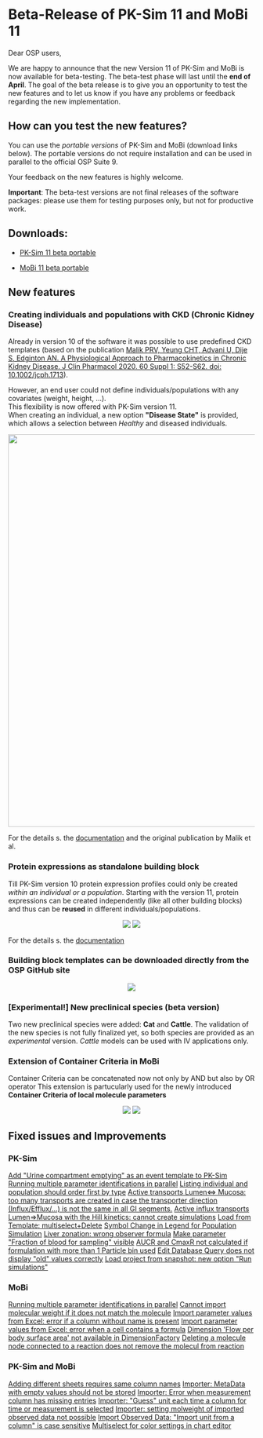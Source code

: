 # Beta-Release of PK-Sim 11 and MoBi 11
Dear OSP users, 

We are happy to announce that the new Version 11 of PK-Sim and MoBi is now available for beta-testing. The beta-test phase will last until the **end of April**.
The goal of the beta release is to give you an opportunity to test the new features and to let us know if you have any problems or feedback regarding the new implementation.

## How can you test the new features?
You can use the *portable versions* of PK-Sim and MoBi  (download links below). The portable versions do not require installation and can be used in parallel to the official OSP Suite 9.

Your feedback on the new features is highly welcome.

**Important**: The beta-test versions are not final releases of the software packages: please use them for testing purposes only, but not for productive work.

## Downloads:

- [PK-Sim 11 beta portable](http://pk-sim-portable.open-systems-pharmacology.org)

- [MoBi 11 beta portable](http://mobi-portable.open-systems-pharmacology.org)

## New features

### Creating individuals and populations with CKD (Chronic Kidney Disease)

Already in version 10 of the software it was possible to use predefined CKD templates (based on the publication [Malik PRV, Yeung CHT, Advani U, Dije S, Edginton AN. A Physiological Approach to Pharmacokinetics in Chronic Kidney Disease. J Clin Pharmacol 2020. 60 Suppl 1: S52-S62. doi: 10.1002/jcph.1713](https://accp1.onlinelibrary.wiley.com/doi/full/10.1002/jcph.1713)).

However, an end user could not define individuals/populations with any covariates (weight, height, ...).<br>
This flexibility is now offered with PK-Sim version 11. <br>
When creating an individual, a new option **"Disease State"** is provided, which allows a selection between _Healthy_ and diseased individuals.

<p align="center">
<img width="800" src="https://user-images.githubusercontent.com/25061876/162768013-1c1b7ab9-e980-4d67-ba3c-abbd36630bdb.png">
</p>

For the details s. the [documentation](https://docs.open-systems-pharmacology.org/v/v11/working-with-pk-sim/pk-sim-documentation/pk-sim-creating-individuals#disease-state) and the original publication by Malik et al.

### Protein expressions as standalone building block
Till PK-Sim version 10 protein expression profiles could only be created _within an individual or a population_.
Starting with the version 11, protein expressions can be created independently (like all other building blocks) and thus can be **reused** in different individuals/populations.
<p align="center">
<img src="https://881660647-files.gitbook.io/~/files/v0/b/gitbook-x-prod.appspot.com/o/spaces%2FewOAYfFFhObyan6wZQs0%2Fuploads%2Fgit-blob-969bf4fe9c3d8a2534a34cb1a5a4864584c604c6%2FCreateExpressionProfile.png?alt=media">
<img src="https://user-images.githubusercontent.com/25061876/162777774-ea5c00c7-7c9f-42a5-b411-8d81be0e3ec0.png">
</p>

For the details s. the [documentation](https://docs.open-systems-pharmacology.org/v/v11/working-with-pk-sim/pk-sim-documentation/pk-sim-expression-profile)

### Building block templates can be downloaded directly from the OSP GitHub site
<p align="center">
<img src="https://user-images.githubusercontent.com/25061876/162787879-a4ef5caa-fb0e-495c-b85c-53b04a054314.png">
</p>

### [Experimental!] New preclinical species (beta version)
Two new preclinical species were added: **Cat** and **Cattle**.
The validation of the new species is not fully finalized yet, so both species are provided as an _experimental_ version.
_Cattle_ models can be used with IV applications only.

### Extension of Container Criteria in MoBi
Container Criteria can be concatenated now not only by AND but also by OR operator
This extension is partucularly used for the newly introduced **Container Criteria of local molecule parameters**
<p align="center">
<img src="https://user-images.githubusercontent.com/25061876/162804251-845290d2-0ac8-4a71-b62f-5acabb87345d.png">
<img src="https://user-images.githubusercontent.com/25061876/162804399-3952afb9-d81f-477a-93de-3f4c91b7fee8.png">
</p>

## Fixed issues and Improvements

### PK-Sim
[Add "Urine compartment emptying" as an event template to PK-Sim](https://github.com/Open-Systems-Pharmacology/PK-Sim/issues/1933)
[Running multiple parameter identifications in parallel](https://github.com/Open-Systems-Pharmacology/PK-Sim/issues/1901)
[Listing individual and population should order first by type](https://github.com/Open-Systems-Pharmacology/PK-Sim/issues/2164)
[Active transports Lumen<=> Mucosa: too many transports are created in case the transporter direction (Influx/Efflux/...) is not the same in all GI segments.](https://github.com/Open-Systems-Pharmacology/PK-Sim/issues/1930)
[Active influx transports Lumen=>Mucosa with the Hill kinetics: cannot create simulations](https://github.com/Open-Systems-Pharmacology/PK-Sim/issues/1929)
[Load from Template: multiselect+Delete](https://github.com/Open-Systems-Pharmacology/PK-Sim/issues/834)
[Symbol Change in Legend for Population Simulation](https://github.com/Open-Systems-Pharmacology/PK-Sim/issues/1522)
[Liver zonation: wrong observer formula](https://github.com/Open-Systems-Pharmacology/PK-Sim/issues/2133)
[Make parameter "Fraction of blood for sampling" visible](https://github.com/Open-Systems-Pharmacology/PK-Sim/issues/1976)
[AUCR and CmaxR not calculated if formulation with more than 1 Particle bin used](https://github.com/Open-Systems-Pharmacology/PK-Sim/issues/1755)
[Edit Database Query does not display "old" values correctly](https://github.com/Open-Systems-Pharmacology/PK-Sim/issues/2055)
[Load project from snapshot: new option "Run simulations"](https://github.com/Open-Systems-Pharmacology/PK-Sim/issues/2158)

### MoBi
[Running multiple parameter identifications in parallel](https://github.com/Open-Systems-Pharmacology/MoBi/issues/639)
[Cannot import molecular weight if it does not match the molecule](https://github.com/Open-Systems-Pharmacology/MoBi/issues/667)
[Import parameter values from Excel: error if a column without name is present](https://github.com/Open-Systems-Pharmacology/MoBi/issues/679)
[Import parameter values from Excel: error when a cell contains a formula](https://github.com/Open-Systems-Pharmacology/MoBi/issues/678)
[Dimension 'Flow per body surface area' not available in DimensionFactory](https://github.com/Open-Systems-Pharmacology/MoBi/issues/694)
[Deleting a molecule node connected to a reaction does not remove the molecul from reaction](https://github.com/Open-Systems-Pharmacology/MoBi/issues/690)

### PK-Sim and MoBi
[Adding different sheets requires same column names](https://github.com/Open-Systems-Pharmacology/PK-Sim/issues/2069)
[Importer: MetaData with empty values should not be stored](https://github.com/Open-Systems-Pharmacology/OSPSuite.Core/issues/1429)
[Importer: Error when measurement column has missing entries](https://github.com/Open-Systems-Pharmacology/OSPSuite.Core/issues/1192)
[Importer: "Guess" unit each time a column for time or measurement is selected](https://github.com/Open-Systems-Pharmacology/PK-Sim/issues/2075)
[Importer: setting molweight of imported observed data not possible](https://github.com/Open-Systems-Pharmacology/PK-Sim/issues/2073)
[Import Observed Data: "Import unit from a column" is case sensitive](https://github.com/Open-Systems-Pharmacology/PK-Sim/issues/1931)
[Multiselect for color settings in chart editor](https://github.com/Open-Systems-Pharmacology/PK-Sim/issues/553)
